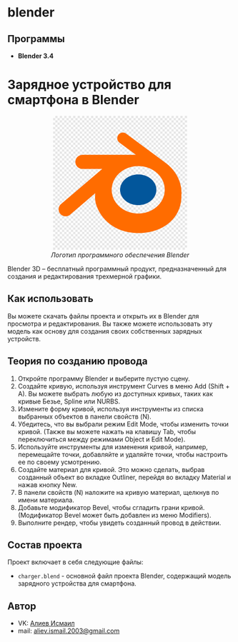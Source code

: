 # blender
## Программы
- **Blender 3.4**
# Зарядное устройство для смартфона в Blender

<p align="center">
<img src="logo.png" width="300" height="300" alt=""><br>
<i>Логотип программного обеспечения Blender</i>
</p>  

Blender 3D – бесплатный программный продукт, предназначенный для создания и редактирования трехмерной графики.

## Как использовать

Вы можете скачать файлы проекта и открыть их в Blender для просмотра и редактирования. Вы также можете использовать эту модель как основу для создания своих собственных зарядных устройств.

## Теория по созданию провода

1. Откройте программу Blender и выберите пустую сцену.
2. Создайте кривую, используя инструмент Curves в меню Add (Shift + A). Вы можете выбрать любую из доступных кривых, таких как кривые Безье, Spline или NURBS.
3. Измените форму кривой, используя инструменты из списка выбранных объектов в панели свойств (N).
4. Убедитесь, что вы выбрали режим Edit Mode, чтобы изменить точки кривой. (Также вы можете нажать на клавишу Tab, чтобы переключиться между режимами Object и Edit Mode).
5. Используйте инструменты для изменения кривой, например, перемещайте точки, добавляйте и удаляйте точки, чтобы настроить ее по своему усмотрению.
6. Создайте материал для кривой. Это можно сделать, выбрав созданный объект во вкладке Outliner, перейдя во вкладку Material и нажав кнопку New.
7. В панели свойств (N) наложите на кривую материал, щелкнув по имени материала.
8. Добавьте модификатор Bevel, чтобы сгладить грани кривой. (Модификатор Bevel может быть добавлен из меню Modifiers).
9. Выполните рендер, чтобы увидеть созданный провод в действии.

## Состав проекта

Проект включает в себя следующие файлы:

- `charger.blend` - основной файл проекта Blender, содержащий модель зарядного устройства для смартфона.


## Автор

* VK: <a href="[https://vk.com/doobada](https://vk.com/ismail2003)">Алиев Исмаил</a>
* mail: aliev.ismail.2003@gmail.com

